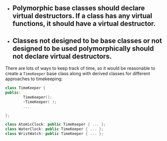 * ## Polymorphic base classes should declare virtual destructors. If a class has any virtual functions, it should have a virtual destructor.
* ## Classes not designed to be base classes or not designed to be used polymorphically should not declare virtual destructors.

There are lots of ways to keep track of time, so it would be reasonable to create a `TimeKeeper` base class along with derived classes for different approaches to timekeeping:

```cpp
class TimeKeeper { 
public:
        TimeKeeper();
        ~TimeKeeper( );
        ...
};

class AtomicClock: public TimeKeeper { ... }; 
class WaterClock: public TimeKeeper { ... }; 
class WristWatch: public TimeKeeper { ... };
```



